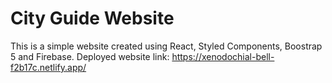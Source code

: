 # City Guide Website

This is a simple website created using React, Styled Components, Boostrap 5 and Firebase. Deployed website link: https://xenodochial-bell-f2b17c.netlify.app/ 
